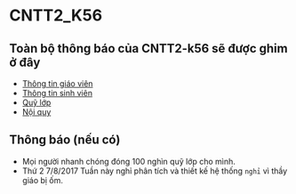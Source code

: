# CNTT2_K56
## Toàn bộ thông báo của CNTT2-k56 sẽ được ghim ở đây
- [Thông tin giáo viên](https://github.com/SocolaDaiCa/CNTT2_K56/blob/master/thong_tin_giao_vien.md)
- [Thông tin sinh viên](https://docs.google.com/spreadsheets/d/1ETZHedr9ENXaKtlsOTefmRcKhwpGocy29QgqT3ZgcqM)
- [Quỹ lớp](http://bit.ly/Quy_Lop)
- [Nội quy](https://github.com/SocolaDaiCa/CNTT2_K56/blob/master/Noi_quy.md)
## Thông báo (nếu có)
- Mọi người nhanh chóng đóng 100 nghìn quỹ lớp cho mình.
- Thứ 2 7/8/2017 Tuần này nghỉ phân tích và thiết kế hệ thống `nghỉ` vì thầy giáo bị ốm.



